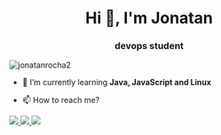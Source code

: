 <h1 align="center">Hi 👋, I'm Jonatan</h1>
<h3 align="center"> devops student</h3>

<p align="left"> <img src="https://komarev.com/ghpvc/?username=jonatanrocha2&label=Profile%20views&color=0e75b6&style=flat" alt="jonatanrocha2" /> </p>

- 🌱 I’m currently learning **Java, JavaScript and Linux**

- 📫 How to reach me?

<a href="https://www.linkedin.com/in/jonatanrocha25/" alt="Linkedin">
<img src="https://img.shields.io/badge/-Linkedin-6610F2?style=for-the-badge&logo=Linkedin&logoColor=FFFFFF&link=https://www.linkedin.com/in/jonatanrocha25/"/>
</a>
<a href="https://www.linkedin.com/in/jonatanrocha25/" alt="Linkedin">
<img src="https://img.shields.io/badge/Gmail-D14836?style=for-the-badge&logo=gmail&logoColor=FFFFFF&link=https://www.linkedin.com/in/jonatanrocha25/"/>
</a>
<a href="https://www.linkedin.com/in/jonatanrocha25/" alt="Linkedin">
<img src="https://img.shields.io/badge/Discord-7289DA?style=for-the-badge&logo=discord&logoColor=FFFFFF&link=https://www.linkedin.com/in/jonatanrocha25/"/>
</a>

